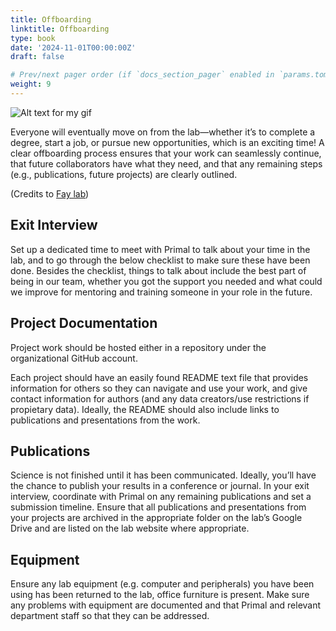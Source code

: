 ```yaml
---
title: Offboarding
linktitle: Offboarding
type: book
date: '2024-11-01T00:00:00Z'
draft: false

# Prev/next pager order (if `docs_section_pager` enabled in `params.toml`)
weight: 9
---
```


![Alt text for my gif](bird-flying-away.jpg)


Everyone will eventually move on from the lab—whether it’s to complete a degree, start a job, or pursue new opportunities, which is an exciting time! A clear offboarding process ensures that your work can seamlessly continue, that future collaborators have what they need, and that any remaining steps (e.g., publications, future projects) are clearly outlined.

(Credits to [Fay lab](https://thefaylab.github.io/lab-manual/06-offboarding.html))

## Exit Interview

Set up a dedicated time to meet with Primal to talk about your time in the lab, and to go through the below checklist to make sure these have been done. Besides the checklist, things to talk about include the best part of being in our team, whether you got the support you needed and what could we improve for mentoring and training someone in your role in the future. 


## Project Documentation

Project work should be hosted either in a repository under the organizational GitHub account.

Each project should have an easily found README text file that provides information for others so they can navigate and use your work, and give contact information for authors (and any data creators/use restrictions if propietary data). Ideally, the README should also include links to publications and presentations from the work.

## Publications

Science is not finished until it has been communicated. Ideally, you’ll have the chance to publish your results in a conference or journal. In your exit interview, coordinate with Primal on any remaining publications and set a submission timeline. Ensure that all publications and presentations from your projects are archived in the appropriate folder on the lab’s Google Drive and are listed on the lab website where appropriate.


## Equipment

Ensure any lab equipment (e.g. computer and peripherals) you have been using has been returned to the lab, office furniture is present. Make sure any problems with equipment are documented and that Primal and relevant department staff so that they can be addressed.